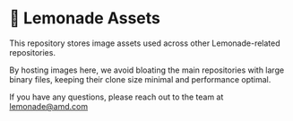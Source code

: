 # 🍋 Lemonade Assets

This repository stores image assets used across other Lemonade-related repositories.

By hosting images here, we avoid bloating the main repositories with large binary files, keeping their clone size minimal and performance optimal.

If you have any questions, please reach out to the team at lemonade@amd.com
